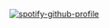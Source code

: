 [![spotify-github-profile](https://spotify-github-profile.vercel.app/api/view?uid=je4p1how0jbyca00i7pou4igp&cover_image=true&theme=default)](https://spotify-github-profile.vercel.app/api/view?uid=je4p1how0jbyca00i7pou4igp&redirect=true)





<!--
### Hi there 👋

**aydinkazim/aydinkazim** is a ✨ _special_ ✨ repository because its `README.md` (this file) appears on your GitHub profile.

Here are some ideas to get you started:

- 🔭 I’m currently working on ...
- 🌱 I’m currently learning ...
- 👯 I’m looking to collaborate on ...
- 🤔 I’m looking for help with ...
- 💬 Ask me about ...
- 📫 How to reach me: ...
- 😄 Pronouns: ...
- ⚡ Fun fact: ...
-->
